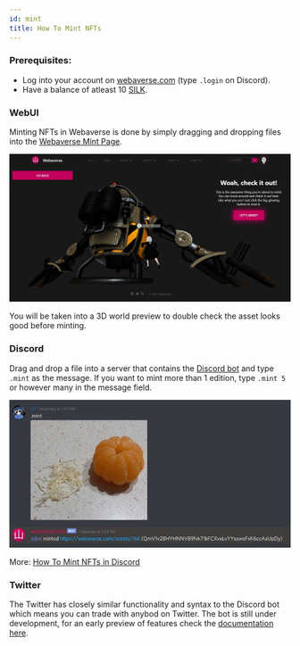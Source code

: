 ```yaml
---
id: mint 
title: How To Mint NFTs 
---
```


### Prerequisites:
- Log into your account on [webaverse.com](../webaverse/start.md) (type `.login` on Discord).
- Have a balance of atleast 10 [SILK](../market/silk-guide.md).

### WebUI

Minting NFTs in Webaverse is done by simply dragging and dropping files into the [Webaverse Mint Page](https://webaverse.com/mint).

![Mint preview from the web interface](/img/mint2.jpg)

You will be taken into a 3D world preview to double check the asset looks good before minting.

### Discord

Drag and drop a file into a server that contains the [Discord bot](https://webaverse.com/discordbot) and type `.mint` as the message. If you want to mint more than 1 edition, type `.mint 5` or however many in the message field.

![Minting an image NFT in Discord](/img/mint.jpg)

More: [How To Mint NFTs in Discord](/docs/create/mint-discord)

### Twitter

The Twitter has closely similar functionality and syntax to the Discord bot which means you can trade with anybod on Twitter. The bot is still under development, for an early preview of features check the [documentation here](https://docs.webaverse.com/docs/webaverse/twitter-bot).
